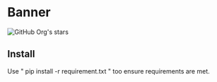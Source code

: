 # Banner

![GitHub Org's stars](https://img.shields.io/github/stars/ghosthunter15?style=plastic)

## Install
Use " pip install -r requirement.txt " too ensure requirements are met.

